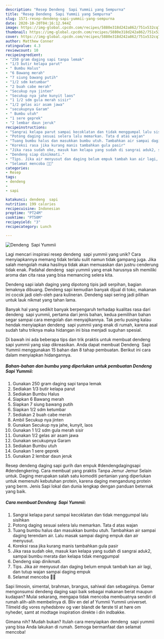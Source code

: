 ```yaml
---
description: "Resep Dendeng  Sapi Yummii yang Sempurna"
title: "Resep Dendeng  Sapi Yummii yang Sempurna"
slug: 1571-resep-dendeng-sapi-yummii-yang-sempurna
date: 2020-10-20T04:16:12.944Z
image: https://img-global.cpcdn.com/recipes/5880e318d242a862/751x532cq70/dendeng-sapi-yummii-foto-resep-utama.jpg
thumbnail: https://img-global.cpcdn.com/recipes/5880e318d242a862/751x532cq70/dendeng-sapi-yummii-foto-resep-utama.jpg
cover: https://img-global.cpcdn.com/recipes/5880e318d242a862/751x532cq70/dendeng-sapi-yummii-foto-resep-utama.jpg
author: Matthew Conner
ratingvalue: 4.3
reviewcount: 10
recipeingredient:
- "250 gram daging sapi tanpa lemak"
- "1/3 butir kelapa parut"
- " Bumbu Halus"
- "6 Bawang merah"
- "7 siung bawang putih"
- "1/2 sdm ketumbar"
- "2 buah cabe merah"
- "Secukup nya jinten"
- "Secukup nya jahe kunyit laos"
- "1 1/2 sdm gula merah sisir"
- "1/2 gelas air asam jawa"
- "secukupnya Garam"
- " Bumbu utuh"
- "1 sere geprek"
- "2 lembar daun jeruk"
recipeinstructions:
- "Sangrai kelapa parut sampai kecoklatan dan tidak menggumpal lalu sisihkan"
- "Potong daging sesuai selera lalu memarkan. Tata d atas wajan"
- "Tuang bumbu halus dan masukkan bumbu utuh. Tambahkan air sampai daging terendam air. Lalu masak sampai daging empuk dan air menyusut."
- "Koreksi rasa jika kurang manis tambahkan gula pasir"
- "Jika rasa sudah oke, masuk kan kelapa yang sudah di sangrai aduk2, sampai bumbu merata dan kelapa tidak menggumpal"
- "Dendeng siap dinikmati."
- "Tips. Jika air menyusut dan daging belum empuk tambah kan air lagi, dan tutup wajan sampai daging empuk"
- "Selamat mencoba 🤗🤗"
categories:
- Resep
tags:
- dendeng
- 
- sapi

katakunci: dendeng  sapi 
nutrition: 199 calories
recipecuisine: Indonesian
preptime: "PT24M"
cooktime: "PT50M"
recipeyield: "3"
recipecategory: Lunch

---
```



![Dendeng  Sapi Yummii](https://img-global.cpcdn.com/recipes/5880e318d242a862/751x532cq70/dendeng-sapi-yummii-foto-resep-utama.jpg)

Lagi mencari inspirasi resep dendeng  sapi yummii yang unik? Cara menyiapkannya memang tidak terlalu sulit namun tidak gampang juga. Jika salah mengolah maka hasilnya tidak akan memuaskan dan justru cenderung tidak enak. Padahal dendeng  sapi yummii yang enak harusnya sih memiliki aroma dan cita rasa yang bisa memancing selera kita.

Dendeng sapi ialah daging yang dipotong tipis jadi serpihan, bagian lemaknya dibuang. Dendeng sapi kemudian banyak dijual di toko, makanan ini cocok jadi oleh-oleh para kulineran. Dendeng sapi sering jadi pilihan untuk lauk nikmat yang tahan lama.

Banyak hal yang sedikit banyak berpengaruh terhadap kualitas rasa dari dendeng  sapi yummii, pertama dari jenis bahan, kedua pemilihan bahan segar sampai cara mengolah dan menyajikannya. Tak perlu pusing kalau hendak menyiapkan dendeng  sapi yummii yang enak di rumah, karena asal sudah tahu triknya maka hidangan ini bisa menjadi suguhan spesial.


Di bawah ini ada beberapa tips dan trik praktis untuk membuat dendeng  sapi yummii yang siap dikreasikan. Anda dapat membuat Dendeng  Sapi Yummii menggunakan 15 bahan dan 8 tahap pembuatan. Berikut ini cara dalam menyiapkan hidangannya.

<!--inarticleads1-->

##### Bahan-bahan dan bumbu yang diperlukan untuk pembuatan Dendeng  Sapi Yummii:

1. Gunakan 250 gram daging sapi tanpa lemak
1. Sediakan 1/3 butir kelapa parut
1. Sediakan  Bumbu Halus
1. Siapkan 6 Bawang merah
1. Siapkan 7 siung bawang putih
1. Siapkan 1/2 sdm ketumbar
1. Sediakan 2 buah cabe merah
1. Ambil Secukup nya jinten
1. Gunakan Secukup nya jahe, kunyit, laos
1. Gunakan 1 1/2 sdm gula merah sisir
1. Gunakan 1/2 gelas air asam jawa
1. Gunakan secukupnya Garam
1. Sediakan  Bumbu utuh
1. Gunakan 1 sere geprek
1. Gunakan 2 lembar daun jeruk


Resep dendeng daging sapi gurih dan empuk #dendengdagingsapi #dendengkering. Cara membuat yang praktis Tanpa Jemur Jemur Selain untuk. Daging merupakan salah satu komoditi pertanian yang diperlukan untuk memenuhi kebutuhan protein, karena daging mengandung protein yang berm. Jenis Sapi lokal dan dunia lengkap dengan panduan beternak yang baik. 

<!--inarticleads2-->

##### Cara membuat Dendeng  Sapi Yummii:

1. Sangrai kelapa parut sampai kecoklatan dan tidak menggumpal lalu sisihkan
1. Potong daging sesuai selera lalu memarkan. Tata d atas wajan
1. Tuang bumbu halus dan masukkan bumbu utuh. Tambahkan air sampai daging terendam air. Lalu masak sampai daging empuk dan air menyusut.
1. Koreksi rasa jika kurang manis tambahkan gula pasir
1. Jika rasa sudah oke, masuk kan kelapa yang sudah di sangrai aduk2, sampai bumbu merata dan kelapa tidak menggumpal
1. Dendeng siap dinikmati.
1. Tips. Jika air menyusut dan daging belum empuk tambah kan air lagi, dan tutup wajan sampai daging empuk
1. Selamat mencoba 🤗🤗


Sapi limosin, simental, brahman, brangus, sahiwal dan sebagainya. Gemar mengonsumsi dendeng daging sapi baik sebagai makanan berat maupun kudapan? Mulai sekarang, mengapa tidak mencoba membuatnya sendiri di rumah alih-alih membelinya di. Bliv en del af Yummii Yummii universet. Tilmeld dig vores nyhedsbrev og vær blandt de første til at høre om nyheder, samt at modtage inspiration direkte i din indbakke. 

Gimana nih? Mudah bukan? Itulah cara menyiapkan dendeng  sapi yummii yang bisa Anda lakukan di rumah. Semoga bermanfaat dan selamat mencoba!

